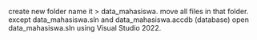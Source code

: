 create new folder name it > data_mahasiswa.
move all files in that folder. except data_mahasiswa.sln and data_mahasiswa.accdb (database)
open data_mahasiswa.sln using Visual Studio 2022.
